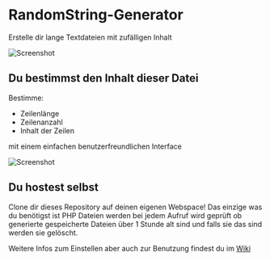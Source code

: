 # RandomString-Generator
Erstelle dir lange Textdateien mit zufälligen Inhalt

![Screenshot](http://api.thecoin.de/RandomString-Generator/Random.jpg)

## Du bestimmst den Inhalt dieser Datei
Bestimme:
- Zeilenlänge
- Zeilenanzahl
- Inhalt der Zeilen

mit einem einfachen benutzerfreundlichen Interface

![Screenshot](http://api.thecoin.de/RandomString-Generator/Interface.png)

## Du hostest selbst
Clone dir dieses Repository auf deinen eigenen Webspace! Das einzige was du benötigst ist PHP
Dateien werden bei jedem Aufruf wird geprüft ob generierte gespeicherte Dateien über 1 Stunde alt sind und falls sie das sind werden sie gelöscht.

Weitere Infos zum Einstellen aber auch zur Benutzung findest du im [Wiki](https://github.com/Skillkiller/RandomString-Generator/wiki)
